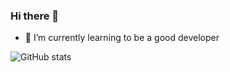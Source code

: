 ### Hi there 👋

<!--
**mytang0/mytang0** is a ✨ _special_ ✨ repository because its `README.md` (this file) appears on your GitHub profile.
-->
- 🌱 I’m currently learning to be a good developer

![GitHub stats](https://github-readme-stats.vercel.app/api?username=mytang0&show_icons=true&theme=radical)

